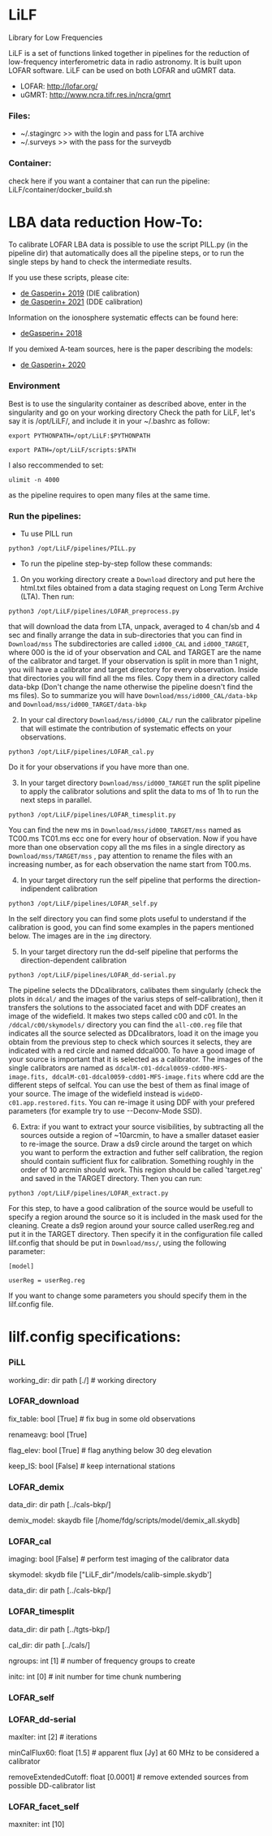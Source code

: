 # LiLF
Library for Low Frequencies

LiLF is a set of functions linked together in pipelines for the reduction of low-frequency interferometric data in radio astronomy. It is built upon LOFAR software. LiLF can be used on both LOFAR and uGMRT data.

- LOFAR: http://lofar.org/
- uGMRT: http://www.ncra.tifr.res.in/ncra/gmrt

### Files:
- ~/.stagingrc >> with the login and pass for LTA archive
- ~/.surveys >> with the pass for the surveydb

### Container:
check here if you want a container that can run the pipeline:
LiLF/container/docker_build.sh

# LBA data reduction How-To:
To calibrate LOFAR LBA data is possible to use the script PILL.py (in the pipeline dir) that automatically does all the pipeline steps, or to run the single steps by hand to check the intermediate results.

If you use these scripts, please cite:
- [de Gasperin+ 2019](https://ui.adsabs.harvard.edu/abs/2019A%26A...622A...5D/abstract) (DIE calibration)
- [de Gasperin+ 2021](https://ui.adsabs.harvard.edu/abs/2021A%26A...648A.104D/abstract) (DDE calibration)

Information on the ionosphere systematic effects can be found here:
- [deGasperin+ 2018](https://ui.adsabs.harvard.edu/abs/2018A%26A...615A.179D/abstract)

If you demixed A-team sources, here is the paper describing the models:
- [de Gasperin+ 2020](https://ui.adsabs.harvard.edu/abs/2020A%26A...635A.150D/abstract)

### Environment
Best is to use the singularity container as described above, enter in the singularity and go on your working directory
Check the path for LiLF, let's say it is /opt/LiLF/, and include it in your ~/.bashrc as follow:

`export PYTHONPATH=/opt/LiLF:$PYTHONPATH`

`export PATH=/opt/LiLF/scripts:$PATH`

I also reccommended to set:

`ulimit -n 4000`

as the pipeline requires to open many files at the same time.

### Run the pipelines:

- Tu use PILL run

`python3 /opt/LiLF/pipelines/PILL.py`

- To run the pipeline step-by-step follow these commands:

1. On you working directory create a `Download` directory and put here the html.txt files obtained from a data staging request on Long Term Archive (LTA). Then run:

`python3 /opt/LiLF/pipelines/LOFAR_preprocess.py`

that will download the data from LTA, unpack, averaged to 4 chan/sb and 4 sec and finally arrange the data in sub-directories that you can find in `Download/mss`
The subdirectories are called `id000_CAL` and `id000_TARGET`, where 000 is the id of your observation and CAL and TARGET are the name of the calibrator and target. If your observation is split in more than 1 night, you will have a calibrator and target directory for every observation.
Inside that directories you will find all the ms files. Copy them in a directory called data-bkp (Don't change the name otherwise the pipeline doesn't find the ms files).
So to summarize you will have `Download/mss/id000_CAL/data-bkp` and `Download/mss/id000_TARGET/data-bkp`

2. In your cal directory `Download/mss/id000_CAL/` run the calibrator pipeline that will estimate the contribution of systematic effects on your observations.

`python3 /opt/LiLF/pipelines/LOFAR_cal.py`

Do it for your observations if you have more than one.

3. In your target directory `Download/mss/id000_TARGET` run the split pipeline to apply the calibrator solutions and split the data to ms of 1h to run the next steps in parallel.

`python3 /opt/LiLF/pipelines/LOFAR_timesplit.py`

You can find the new ms in `Download/mss/id000_TARGET/mss` named as TC00.ms TC01.ms ecc one for every hour of observation.
Now if you have more than one observation copy all the ms files in a single directory as `Download/mss/TARGET/mss` , pay attention to rename the files with an increasing number, as for each observation the name start from T00.ms.

4. In your target directory run the self pipeline that performs the direction-indipendent calibration

`python3 /opt/LiLF/pipelines/LOFAR_self.py`

In the self directory you can find some plots useful to understand if the calibration is good, you can find some examples in the papers mentioned below.
The images are in the `img` directory.

5. In your target directory run the dd-self pipeline that performs the direction-dependent calibration

`python3 /opt/LiLF/pipelines/LOFAR_dd-serial.py`

The pipeline selects the DDcalibrators, calibates them singularly (check the plots in `ddcal/` and the images of the varius steps of self-calibration), then it transfers the solutions to the associated facet and with DDF creates an image of the widefield. It makes two steps called c00 and c01.
In the `/ddcal/c00/skymodels/` directory you can find the `all-c00.reg` file that indicates all the source selected as DDcalibrators, load it on the image you obtain from the previous step to check which sources it selects, they are indicated with a red circle and named ddcal000. To have a good image of your source is important that it is selected as a calibrator.
The images of the single calibrators are named as `ddcalM-c01-ddcal0059-cdd00-MFS-image.fits, ddcalM-c01-ddcal0059-cdd01-MFS-image.fits` where cdd are the different steps of selfcal. You can use the best of them as final image of your source.
The image of the widefield instead is `wideDD-c01.app.restored.fits`. You can re-image it using DDF with your prefered parameters (for example try to use --Deconv-Mode SSD).

6. Extra: if you want to extract your source visibilities, by subtracting all the sources outside a region of ~10arcmin, to have a smaller dataset easier to re-image the source.
Draw a ds9 circle around the target on which you want to perform the extraction and futher self calibration, the region should contain sufficient flux for calibration. Something roughly in the order of 10 arcmin should work. This region should be called 'target.reg' and saved in the TARGET directory.
Then you can run:

`python3 /opt/LiLF/pipelines/LOFAR_extract.py`

For this step, to have a good calibration of the source would be usefull to specify a region around the source so it is included in the mask used for the cleaning.
Create a ds9 region around your source called userReg.reg and put it in the TARGET directory. Then specify it in the configuration file called lilf.config that should be put in `Download/mss/`,  using the following parameter:

`[model]`

`userReg = userReg.reg`

If you want to change some parameters you should specify them in the lilf.config file.

# lilf.config specifications:

### PiLL
working_dir: dir path [./] # working directory

### LOFAR_download
fix_table: bool [True] # fix bug in some old observations

renameavg: bool [True]

flag_elev: bool [True] # flag anything below 30 deg elevation

keep_IS: bool [False] # keep international stations
    
### LOFAR_demix
data_dir: dir path [../cals-bkp/]

demix_model: skaydb file [/home/fdg/scripts/model/demix_all.skydb]

### LOFAR_cal
imaging: bool [False] # perform test imaging of the calibrator data

skymodel: skydb file ["LiLF_dir"/models/calib-simple.skydb']

data_dir: dir path [../cals-bkp/]
    
### LOFAR_timesplit
data_dir: dir path [../tgts-bkp/]

cal_dir: dir path [../cals/]

ngroups: int [1] # number of frequency groups to create

initc: int [0] # init number for time chunk numbering

### LOFAR_self

### LOFAR_dd-serial
maxIter: int [2] # iterations

minCalFlux60: float [1.5] # apparent flux [Jy] at 60 MHz to be considered a calibrator

removeExtendedCutoff: float [0.0001] # remove extended sources from possible DD-calibrator list

### LOFAR_facet_self
maxniter: int [10]
